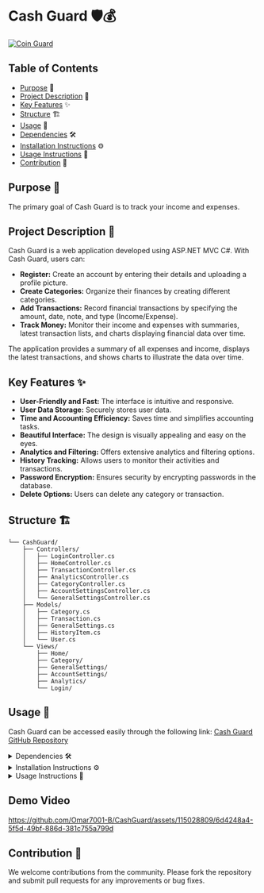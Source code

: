 # Cash Guard 🛡️💰
[![Coin Guard](https://github.com/Omar7001-B/CoinGuard/assets/115028809/b0fc971c-fab9-4070-9de7-4f62756da822)](https://github.com/Omar7001-B/CoinGuard) 

## Table of Contents
- [Purpose](#purpose) 🎯
- [Project Description](#project-description) 📝
- [Key Features](#key-features) ✨
- [Structure](#structure) 🏗️
- [Usage](#usage) 🚀
- [Dependencies](#dependencies) 🛠️
- [Installation Instructions](#installation-instructions) ⚙️
- [Usage Instructions](#usage-instructions) 📖
- [Contribution](#contribution) 🤝

## Purpose 🎯
The primary goal of Cash Guard is to track your income and expenses.

## Project Description 📝
Cash Guard is a web application developed using ASP.NET MVC C#. With Cash Guard, users can:

- **Register:** Create an account by entering their details and uploading a profile picture.
- **Create Categories:** Organize their finances by creating different categories.
- **Add Transactions:** Record financial transactions by specifying the amount, date, note, and type (Income/Expense).
- **Track Money:** Monitor their income and expenses with summaries, latest transaction lists, and charts displaying financial data over time.

The application provides a summary of all expenses and income, displays the latest transactions, and shows charts to illustrate the data over time.

## Key Features ✨
- **User-Friendly and Fast:** The interface is intuitive and responsive.
- **User Data Storage:** Securely stores user data.
- **Time and Accounting Efficiency:** Saves time and simplifies accounting tasks.
- **Beautiful Interface:** The design is visually appealing and easy on the eyes.
- **Analytics and Filtering:** Offers extensive analytics and filtering options.
- **History Tracking:** Allows users to monitor their activities and transactions.
- **Password Encryption:** Ensures security by encrypting passwords in the database.
- **Delete Options:** Users can delete any category or transaction.

##  Structure 🏗️

```
└── CashGuard/
    ├── Controllers/
    │   ├── LoginController.cs
    │   ├── HomeController.cs
    │   ├── TransactionController.cs
    │   ├── AnalyticsController.cs
    │   ├── CategoryController.cs
    │   ├── AccountSettingsController.cs
    │   └── GeneralSettingsController.cs
    ├── Models/
    │   ├── Category.cs
    │   ├── Transaction.cs
    │   ├── GeneralSettings.cs
    │   ├── HistoryItem.cs
    │   └── User.cs
    └── Views/
        ├── Home/
        ├── Category/
        ├── GeneralSettings/
        ├── AccountSettings/
        ├── Analytics/
        └── Login/
```

## Usage 🚀
Cash Guard can be accessed easily through the following link: [Cash Guard GitHub Repository](https://github.com/Omar7001-B/CashGuard)

<details>
<summary>Dependencies 🛠️</summary>

The project utilizes the following packages, all at version 6:
- Microsoft.VisualStudio.Web.CodeGeneration.Design
- Microsoft.EntityFrameworkCore.Tools
- Microsoft.EntityFrameworkCore.SqlServer
- Microsoft.EntityFrameworkCore.Sqlite
- Microsoft.EntityFrameworkCore.Design
- Microsoft.EntityFrameworkCore
- EntityFramework
</details>

<details>
<summary>Installation Instructions ⚙️</summary>

To install and set up Cash Guard, follow these steps:
1. Clone the repository from GitHub.
   git clone https://github.com/Omar7001-B/CashGuard.git
2. Ensure you have .NET 6.0 installed on your machine.
3. Navigate to the project directory and restore the necessary packages using:
   dotnet restore
4. Set up the database by running the following commands:
   dotnet ef migrations add InitialCreate
   dotnet ef database update
5. Run the application using:
   dotnet run
</details>

<details>
<summary>Usage Instructions 📖</summary>

1. Register by entering your details and uploading a profile picture.
2. Create categories for your transactions.
3. Add transactions specifying the amount, date, note, and type (Income/Expense).
4. View the summary of your finances, latest transactions, and charts displaying your data over time.
</details>

## Demo Video
https://github.com/Omar7001-B/CashGuard/assets/115028809/6d4248a4-5f5d-49bf-886d-381c755a799d



## Contribution 🤝
We welcome contributions from the community. Please fork the repository and submit pull requests for any improvements or bug fixes.
